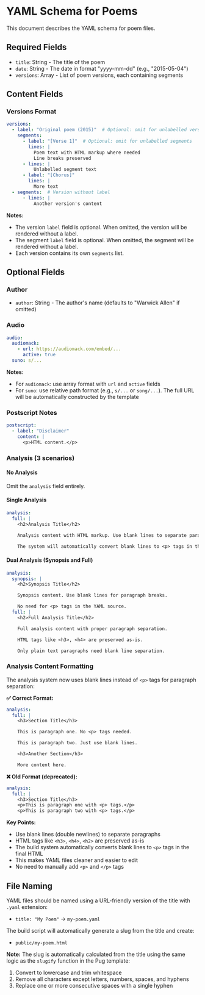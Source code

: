 # YAML Schema for Poems

This document describes the YAML schema for poem files.

## Required Fields

- `title`: String - The title of the poem
- `date`: String - The date in format "yyyy-mm-dd" (e.g., "2015-05-04")
- `versions`: Array - List of poem versions, each containing segments

## Content Fields

### Versions Format
```yaml
versions:
  - label: "Original poem (2015)"  # Optional: omit for unlabelled versions
    segments:
      - label: "[Verse 1]"  # Optional: omit for unlabelled segments
        lines: |
          Poem text with HTML markup where needed
          Line breaks preserved
      - lines: |
          Unlabelled segment text
      - label: "[Chorus]"
        lines: |
          More text
  - segments:  # Version without label
      - lines: |
          Another version's content
```

**Notes:**
- The version `label` field is optional. When omitted, the version will be rendered without a label.
- The segment `label` field is optional. When omitted, the segment will be rendered without a label.
- Each version contains its own `segments` list.

## Optional Fields

### Author
- `author`: String - The author's name (defaults to "Warwick Allen" if omitted)

### Audio
```yaml
audio:
  audiomack:
    - url: https://audiomack.com/embed/...
      active: true
  suno: s/...
```

**Notes:**
- For `audiomack`: use array format with `url` and `active` fields
- For `suno`: use relative path format (e.g., `s/...` or `song/...`). The full URL will be automatically constructed by the template

### Postscript Notes
```yaml
postscript:
  - label: "Disclaimer"
    content: |
      <p>HTML content.</p>
```

### Analysis (3 scenarios)

#### No Analysis
Omit the `analysis` field entirely.

#### Single Analysis
```yaml
analysis:
  full: |
    <h2>Analysis Title</h2>

    Analysis content with HTML markup. Use blank lines to separate paragraphs instead of <p> tags.

    The system will automatically convert blank lines to <p> tags in the final HTML.
```

#### Dual Analysis (Synopsis and Full)
```yaml
analysis:
  synopsis: |
    <h2>Synopsis Title</h2>

    Synopsis content. Use blank lines for paragraph breaks.

    No need for <p> tags in the YAML source.
  full: |
    <h2>Full Analysis Title</h2>

    Full analysis content with proper paragraph separation.

    HTML tags like <h3>, <h4> are preserved as-is.

    Only plain text paragraphs need blank line separation.
```

### Analysis Content Formatting

The analysis system now uses blank lines instead of `<p>` tags for paragraph separation:

**✅ Correct Format:**
```yaml
analysis:
  full: |
    <h3>Section Title</h3>

    This is paragraph one. No <p> tags needed.

    This is paragraph two. Just use blank lines.

    <h3>Another Section</h3>

    More content here.
```

**❌ Old Format (deprecated):**
```yaml
analysis:
  full: |
    <h3>Section Title</h3>
    <p>This is paragraph one with <p> tags.</p>
    <p>This is paragraph two with <p> tags.</p>
```

**Key Points:**
- Use blank lines (double newlines) to separate paragraphs
- HTML tags like `<h3>`, `<h4>`, `<h2>` are preserved as-is
- The build system automatically converts blank lines to `<p>` tags in the final HTML
- This makes YAML files cleaner and easier to edit
- No need to manually add `<p>` and `</p>` tags

## File Naming

YAML files should be named using a URL-friendly version of the title with `.yaml` extension:
- `title: "My Poem"` → `my-poem.yaml`

The build script will automatically generate a slug from the title and create:
- `public/my-poem.html`

**Note:** The slug is automatically calculated from the title using the same logic as the `slugify` function in the Pug template:
1. Convert to lowercase and trim whitespace
2. Remove all characters except letters, numbers, spaces, and hyphens
3. Replace one or more consecutive spaces with a single hyphen


